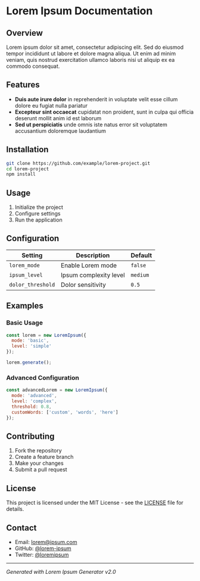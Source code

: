 # Lorem Ipsum Documentation

## Overview
Lorem ipsum dolor sit amet, consectetur adipiscing elit. Sed do eiusmod tempor incididunt ut labore et dolore magna aliqua. Ut enim ad minim veniam, quis nostrud exercitation ullamco laboris nisi ut aliquip ex ea commodo consequat.

## Features
- **Duis aute irure dolor** in reprehenderit in voluptate velit esse cillum dolore eu fugiat nulla pariatur
- **Excepteur sint occaecat** cupidatat non proident, sunt in culpa qui officia deserunt mollit anim id est laborum
- **Sed ut perspiciatis** unde omnis iste natus error sit voluptatem accusantium doloremque laudantium

## Installation
```bash
git clone https://github.com/example/lorem-project.git
cd lorem-project
npm install
```

## Usage
1. Initialize the project
2. Configure settings
3. Run the application

## Configuration
| Setting | Description | Default |
|---------|-------------|---------|
| `lorem_mode` | Enable Lorem mode | `false` |
| `ipsum_level` | Ipsum complexity level | `medium` |
| `dolor_threshold` | Dolor sensitivity | `0.5` |

## Examples

### Basic Usage
```javascript
const lorem = new LoremIpsum({
  mode: 'basic',
  level: 'simple'
});

lorem.generate();
```

### Advanced Configuration
```javascript
const advancedLorem = new LoremIpsum({
  mode: 'advanced',
  level: 'complex',
  threshold: 0.8,
  customWords: ['custom', 'words', 'here']
});
```

## Contributing
1. Fork the repository
2. Create a feature branch
3. Make your changes
4. Submit a pull request

## License
This project is licensed under the MIT License - see the [LICENSE](LICENSE) file for details.

## Contact
- Email: lorem@ipsum.com
- GitHub: [@lorem-ipsum](https://github.com/lorem-ipsum)
- Twitter: [@loremipsum](https://twitter.com/loremipsum)

---
*Generated with Lorem Ipsum Generator v2.0*
